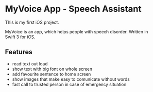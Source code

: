 # MyVoice App - Speech Assistant

This is my first iOS project.

MyVoice is an app, which helps people with speech disorder.
Written in Swift 3 for iOS.

## Features

* read text out load
* show text with big font on whole screen 
* add favourite sentence to home screen
* show images that make easy to comunicate without words
* fast call to trusted person in case of emergency situation
